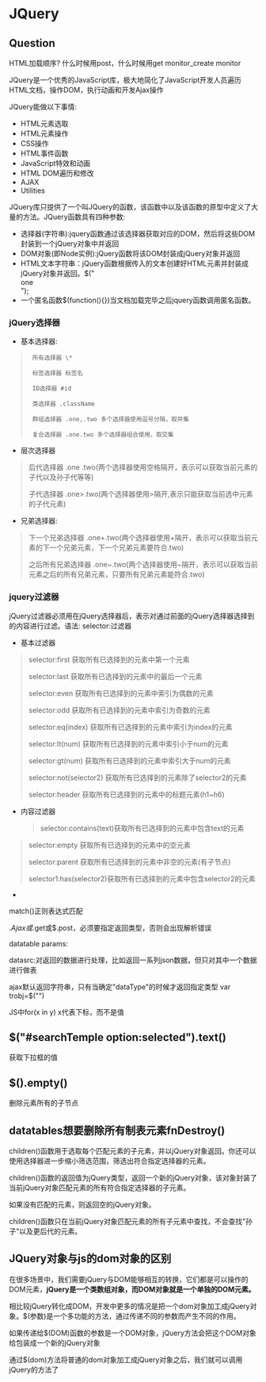 # JQuery


## Question

HTML加载顺序?
什么时候用post，什么时候用get
monitor_create monitor

JQuery是一个优秀的JavaScript库，极大地简化了JavaScript开发人员遍历HTML文档，操作DOM，执行动画和开发Ajax操作


JQuery能做以下事情:

  + HTML元素选取
  + HTML元素操作
  + CSS操作
  + HTML事件函数
  + JavaScript特效和动画
  + HTML DOM遍历和修改
  + AJAX
  + Utilities


JQuery库只提供了一个叫JQuery的函数，该函数中以及该函数的原型中定义了大量的方法。JQuery函数具有四种参数:

+ 选择器(字符串):jquery函数通过该选择器获取对应的DOM，然后将这些DOM封装到一个jQuery对象中并返回
+ DOM对象(即Node实例):jQuery函数将该DOM封装成jQuery对象并返回
+ HTML文本字符串：jQuery函数根据传入的文本创建好HTML元素并封装成jQuery对象并返回。$("<div class="one">one</div>");
+ 一个匿名函数$(function(){})当文档加载完毕之后jquery函数调用匿名函数。


### jQuery选择器

+ 基本选择器:

 >      所有选择器 \*
>     
>      标签选择器 标签名
>     
>      ID选择器 #id
>     
>      类选择器 .className
>     
>      群组选择器 .one,.two 多个选择器使用逗号分隔，取并集
>     
>      复合选择器 .one.two 多个选择器组合使用，取交集


+ 层次选择器
   
>    后代选择器 .one .two(两个选择器使用空格隔开，表示可以获取当前元素的子代以及孙子代等等)
> 
>    子代选择器   .one>.two(两个选择器使用>隔开,表示只能获取当前选中元素的子代元素)
> 

+ 兄弟选择器:
    
>   下一个兄弟选择器 .one+.two(两个选择器使用+隔开，表示可以获取当前元素的下一个兄弟元素，下一个兄弟元素要符合.two)
>    
>   之后所有兄弟选择器 .one~.two(两个选择器使用~隔开，表示可以获取当前元素之后的所有兄弟元素，只要所有兄弟元素能符合.two)


### jquery过滤器

jQuery过滤器必须用在jQuery选择器后，表示对通过前面的jQuery选择器选择到的内容进行过滤。语法: selector:过滤器

+ 基本过滤器

 >  selector:first 获取所有已选择到的元素中第一个元素
> 
>   selector:last 获取所有已选择到的元素中的最后一个元素
> 
>   selector:even 获取所有已选择到的元素中索引为偶数的元素
> 
>   selector:odd 获取所有已选择到的元素中索引为奇数的元素
> 
>   selector:eq(index) 获取所有已选择到的元素中索引为index的元素
> 
>   selector:lt(num) 获取所有已选择到的元素中索引小于num的元素
> 
>   selector:gt(num)  获取所有已选择到的元素中索引大于num的元素
> 
>   selector:not(selector2) 获取所有已选择到的元素除了selector2的元素
> 
>   selector:header 获取所有已选择到的元素中的标题元素(h1~h6)

+ 内容过滤器

  > selector:contains(text)获取所有已选择到的元素中包含text的元素
> 
>   selector:empty 获取所有已选择到的元素中的空元素
> 
>   selector:parent 获取所有已选择到的元素中非空的元素(有子节点)
> 
>   selector1:has(selector2)获取所有已选择到的元素中包含selector2的元素
>   


+ 




match()正则表达式匹配

$.Ajax或$.get或$.post，必须要指定返回类型，否则会出现解析错误



datatable params:

datasrc:对返回的数据进行处理，比如返回一系列json数据，但只对其中一个数据进行做表

ajax默认返回字符串，只有当确定"dataType"的时候才返回指定类型
var trobj=$("<tr></tr>")


JS中for(x in y)
x代表下标，而不是值



## $("#searchTemple option:selected").text()
获取下拉框的值

## $().empty()
删除元素所有的子节点

## datatables想要删除所有制表元素fnDestroy()


children()函数用于选取每个匹配元素的子元素，并以jQuery对象返回。你还可以使用选择器进一步缩小筛选范围，筛选出符合指定选择器的元素。

children()函数的返回值为jQuery类型，返回一个新的jQuery对象，该对象封装了当前jQuery对象匹配元素的所有符合指定选择器的子元素。

如果没有匹配的元素，则返回空的jQuery对象。

children()函数只在当前jQuery对象匹配元素的所有子元素中查找，不会查找"孙子"以及更后代的元素。



## JQuery对象与js的dom对象的区别

在很多场景中，我们需要jQuery与DOM能够相互的转换，它们都是可以操作的DOM元素，**jQuery是一个类数组对象，而DOM对象就是一个单独的DOM元素。**

相比较jQuery转化成DOM，开发中更多的情况是把一个dom对象加工成jQuery对象。$(参数)是一个多功能的方法，通过传递不同的参数而产生不同的作用。

   如果传递给$(DOM)函数的参数是一个DOM对象，jQuery方法会把这个DOM对象给包装成一个新的jQuery对象

   通过$(dom)方法将普通的dom对象加工成jQuery对象之后，我们就可以调用jQuery的方法了
